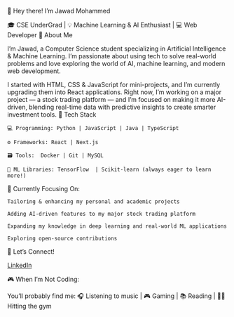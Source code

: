 👋 Hey there! I’m Jawad Mohammed

🎓  CSE UnderGrad | 💡 Machine Learning & AI Enthusiast | 💻 Web Developer
🚀 About Me

I’m Jawad, a Computer Science student specializing in Artificial Intelligence & Machine Learning. I’m passionate about using tech to solve real-world problems and love exploring the world of AI, machine learning, and modern web development.

I started with HTML, CSS & JavaScript for mini-projects, and I’m currently upgrading them into React applications. Right now, I’m working on a major project — a stock trading platform — and I’m focused on making it more AI-driven, blending real-time data with predictive insights to create smarter investment tools.
🧰 Tech Stack

    💻 Programming: Python | JavaScript | Java | TypeScript

    ⚙️ Frameworks: React | Next.js

    🗃️ Tools:  Docker | Git | MySQL

    🧠 ML Libraries: TensorFlow  | Scikit-learn (always eager to learn more!)

🌱 Currently Focusing On:

    Tailoring & enhancing my personal and academic projects

    Adding AI-driven features to my major stock trading platform

    Expanding my knowledge in deep learning and real-world ML applications

    Exploring open-source contributions
    
🎯 Let’s Connect!

[LinkedIn](https://www.linkedin.com/in/jawad-mohammed-86b306241)
 
🎮 When I’m Not Coding:

You’ll probably find me:
🎧 Listening to music | 🎮 Gaming | 📚 Reading | 🏋️‍♂️ Hitting the gym

